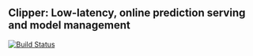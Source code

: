 ## Clipper: Low-latency, online prediction serving and model management

[![Build Status](https://amplab.cs.berkeley.edu/jenkins/buildStatus/icon?job=Clipper)](https://amplab.cs.berkeley.edu/jenkins/job/Clipper/)
